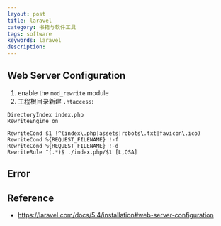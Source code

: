 ```yaml
---
layout: post
title: laravel
category: 书籍与软件工具
tags: software
keywords: laravel
description: 
---
```


## Web Server Configuration

1.  enable the `mod_rewrite` module
2. 工程根目录新建 `.htaccess`:

```
DirectoryIndex index.php
RewriteEngine on

RewriteCond $1 !^(index\.php|assets|robots\.txt|favicon\.ico)
RewriteCond %{REQUEST_FILENAME} !-f
RewriteCond %{REQUEST_FILENAME} !-d
RewriteRule ^(.*)$ ./index.php/$1 [L,QSA]
```

## Error


## Reference

* <https://laravel.com/docs/5.4/installation#web-server-configuration>